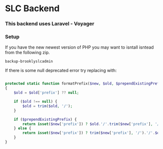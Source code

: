 # SLC Backend

### This backend uses Laravel - Voyager

### Setup

If you have the new newest version of PHP you may want to isntall isntead from the following zip.


```
backup-brooklyslcadmin
```

If there is some null deprecated error try replacing with:


```php

protected static function formatPrefix($new, $old, $prependExistingPrefix = true)
{
    $old = $old['prefix'] ?? null;

    if ($old !== null) {
        $old = trim($old, '/');
    }

    if ($prependExistingPrefix) {
        return isset($new['prefix']) ? $old.'/'.trim($new['prefix'], '/') : $old;
    } else {
        return isset($new['prefix']) ? trim($new['prefix'], '/').'/'.$old : $old;
    }
}
```